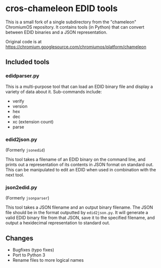 # cros-chameleon EDID tools

This is a small fork of a single subdirectory from the "chameleon" ChromiumOS repository.
It contains tools (in Python) that can convert between EDID binaries and a JSON representation.

Original code is at <https://chromium.googlesource.com/chromiumos/platform/chameleon>

## Included tools

### edidparser.py

This is a multi-purpose tool that can load an EDID binary file and display a variety of data about it. Sub-commands include:

- verify
- version
- hex
- dec
- xc (extension count)
- parse

### edid2json.py

(Formerly `jsonedid`)

This tool takes a filename of an EDID binary on the command line, and prints out
a representation of its contents in JSON format on standard out.
This can be manipulated to edit an EDID when used in combination with the next tool.

### json2edid.py

(Formerly `jsonparser`)

This tool takes a JSON filename and an output binary filename.
The JSON file should be in the format outputted by `edid2json.py`.
It will generate a valid EDID binary file from that JSON,
save it to the specified filename, and output a hexidecimal representation
to standard out.

## Changes

- Bugfixes (typo fixes)
- Port to Python 3
- Rename files to more logical names
